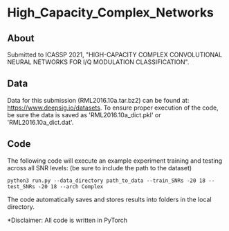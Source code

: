 # High_Capacity_Complex_Networks
## About
Submitted to ICASSP 2021, "HIGH-CAPACITY COMPLEX CONVOLUTIONAL NEURAL NETWORKS FOR I/Q MODULATION CLASSIFICATION".

## Data
Data for this submission (RML2016.10a.tar.bz2) can be found at: https://www.deepsig.io/datasets. To ensure proper execution of the code, be sure the data is saved as 'RML2016.10a_dict.pkl' or 'RML2016.10a_dict.dat'.

## Code

The following code will execute an example experiment training and testing across all SNR levels: (be sure to include the path to the dataset)
```
python3 run.py --data_directory path_to_data --train_SNRs -20 18 --test_SNRs -20 18 --arch Complex
```
The code automatically saves and stores results into folders in the local directory. 

*Disclaimer: All code is written in PyTorch
